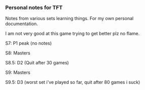 ### Personal notes for TFT

Notes from various sets learning things. For my own personal documentation.

I am not very good at this game trying to get better plz no flame.

S7: P1 peak (no notes)

S8: Masters

S8.5: D2 (Quit after 30 games)

S9: Masters 

S9.5: D3 (worst set i've played so far, quit after 80 games i suck)